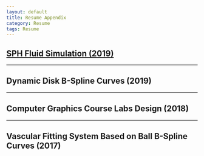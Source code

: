 ```yaml
---
layout: default
title: Resume Appendix
category: Resume
tags: Resume
---
```


## [SPH Fluid Simulation (2019)][1]

***
## Dynamic Disk B-Spline Curves (2019)

***
## Computer Graphics Course Labs Design (2018)

***
## Vascular Fitting System Based on Ball B-Spline Curves (2017)

<!-- *** -->
<!-- ## 3D Ink Simulation Based on SPH (2016) -->



[1]: /2019/09/01/SPH-Fluid-Simulation